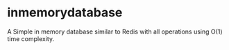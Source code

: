 inmemorydatabase
================
A Simple in memory database similar to Redis with all operations using O(1) time complexity.
